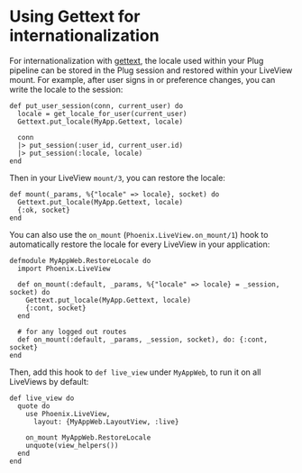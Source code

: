 # Using Gettext for internationalization

For internationalization with [gettext](https://hexdocs.pm/gettext/Gettext.html),
the locale used within your Plug pipeline can be stored in the Plug session and
restored within your LiveView mount. For example, after user signs in or preference
changes, you can write the locale to the session:

    def put_user_session(conn, current_user) do
      locale = get_locale_for_user(current_user)
      Gettext.put_locale(MyApp.Gettext, locale)

      conn
      |> put_session(:user_id, current_user.id)
      |> put_session(:locale, locale)
    end

Then in your LiveView `mount/3`, you can restore the locale:

    def mount(_params, %{"locale" => locale}, socket) do
      Gettext.put_locale(MyApp.Gettext, locale)
      {:ok, socket}
    end

You can also use the `on_mount` (`Phoenix.LiveView.on_mount/1`) hook to
automatically restore the locale for every LiveView in your application:

    defmodule MyAppWeb.RestoreLocale do
      import Phoenix.LiveView

      def on_mount(:default, _params, %{"locale" => locale} = _session, socket) do
        Gettext.put_locale(MyApp.Gettext, locale)
        {:cont, socket}
      end

      # for any logged out routes
      def on_mount(:default, _params, _session, socket), do: {:cont, socket}
    end

Then, add this hook to `def live_view` under `MyAppWeb`, to run it on all
LiveViews by default:

    def live_view do
      quote do
        use Phoenix.LiveView,
          layout: {MyAppWeb.LayoutView, :live}

        on_mount MyAppWeb.RestoreLocale
        unquote(view_helpers())
      end
    end
